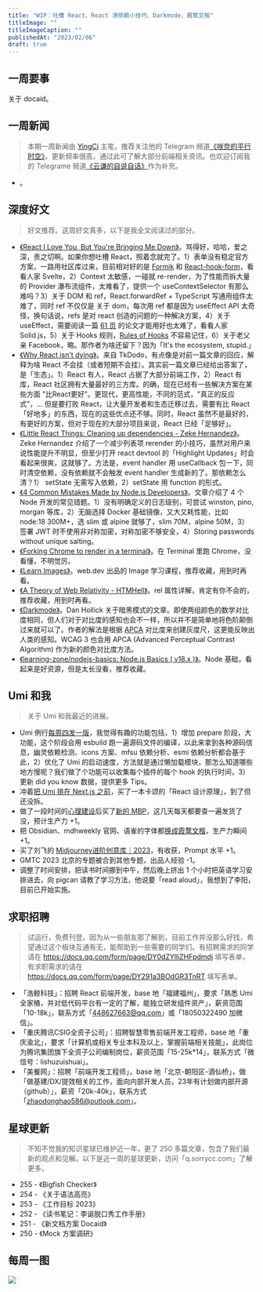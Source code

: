 ```yaml
---
title: "WIP：吐槽 React、React 清依赖小技巧、Darkmode、霞鹜文楷"
titleImage: ""
titleImageCaption: ""
publishedAt: "2023/02/06"
draft: true
---
```


## 一周要事

关于 docaid。

## 一周新闻
> 本期一周新闻由 [YingCi](https://github.com/fz6m) 主笔，推荐关注他的 Telegram 频道[《咲奈的平行时空》](https://t.me/SakinaSpace)，更新频率很高，通过此可了解大部分前端相关资讯。也欢迎订阅我的 Telegrame 频道[《云谦的自说自话》](https://t.me/yqtalk)作为补充。

- 。

## 深度好文
> 好文推荐。这周好文真多，以下是我全文阅读过的部分。

- [《React I Love You, But You're Bringing Me Down》](https://marmelab.com/blog/2022/09/20/react-i-love-you.html)。骂得好，哈哈，爱之深，责之切啊。如果你想吐槽 React，照着念就完了。1）表单没有稳定官方方案，一路用社区库过来，目前相对好的是 [Formik](https://formik.org/) 和 [React-hook-form](https://react-hook-form.com/)，看看人家 Svelte，2）Context 太敏感，一碰就 re-render，为了性能而拆大量的 Provider 瀑布流组件，太难看了，提供一个 useContextSelector 有那么难吗？3）关于 DOM 和 ref，React.forwardRef + TypeScript 写通用组件太难了，同时 ref 不仅仅是 关于 dom，每次用 ref 都是因为 useEffect API 太奇怪，换句话说，refs 是对 react 创造的问题的一种解决方案，4）关于 useEffect，需要阅读一篇 [61 页](https://t.me/yqtalk/164) 的论文才能用好也太难了，看看人家 Solid.js，5）关于 Hooks 规则，[Rules of Hooks](https://reactjs.org/docs/hooks-rules.html) 不容易记住，6）关于老父亲 Facebook，略。那作者为啥还留下？因为「It's the ecosystem, stupid.」
- [《Why React isn't dying》](https://tkdodo.eu/blog/why-react-isnt-dying)。来自 TkDodo，有点像是对前一篇文章的回应，解释为啥 React 不会挂（或者短期不会挂）。其实前一篇文章已经给出答案了，是「生态」。1）React 有人，React 占据了大部分前端工作，2）React 有库，React 社区拥有大量最好的三方库。的确，现在已经有一些解决方案在某些方面 "比React更好"。更现代，更高性能，不同的范式，"真正的反应式"，… 但是要打败 React，让大量开发者和生态迁移过去，需要有比 React 「好地多」的东西，现在的这些优点还不够。同时，React 虽然不是最好的，有更好的方案，但对于现在的大部分项目来说，React 已经「足够好」。
- [《Little React Things: Cleaning up dependencies - Zeke Hernandez》](https://www.zekehernandez.com/posts/cleaning-up-dependencies)。Zeke Hernandez 介绍了一个减少列表项 rerender 的小技巧，虽然对用户来说性能提升不明显，但至少打开 react devtool 的「Highlight Updates」时会看起来很爽，这就够了。方法是，event handler 用 useCallback 包一下，同时清空依赖，没有依赖就不会触发 event handler 生成新的了。那依赖怎么清？1） setState 无需写入依赖，2）setState 用 function 的形式。
- [《4 Common Mistakes Made by Node.js Developers》](https://amplication.com/blog/4-common-mistakes-made-by-nodejs-developers)。文章介绍了 4 个 Node 开发的常见错题。1）没有明确定义的日志级别，可尝试 winston, pino, morgan 等库，2）无脑选择 Docker 基础镜像，又大又耗性能，比如 node:18 300M+，选 slim 或 alpine 就够了，slim 70M，alpine 50M，3）签署 JWT 时不使用非对称加密，对称加密不够安全，4）Storing passwords without unique salting。
- [《Forking Chrome to render in a terminal》](https://fathy.fr/carbonyl)。在 Terminal 里跑 Chrome，没看懂，不明觉厉。
- [《Learn Images》](https://web.dev/learn/images/)。web.dev 出品的 Image 学习课程，推荐收藏，用到时再看。
- [《A Theory of Web Relativity - HTMHell》](https://www.htmhell.dev/adventcalendar/2022/21/)。rel 属性详解，肯定有你不会的，推荐收藏，用到时再看。
- [《Darkmode》](https://typefully.com/DanHollick/UceA0ne)。Dan Hollick 关于暗黑模式的文章。即使两组颜色的数学对比度相同，但人们对于对比度的感知也会不一样，所以并不是简单地将色阶颠倒过来就可以了。作者的解法是根据 [APCA](https://twitter.com/DanHollick/status/1468958644364402702?s=20) 对比度来创建灰度尺，这更能反映出人类的感知。WCAG 3 也会用 APCA (Advanced Perceptual Contrast Algorithm) 作为新的颜色对比度方法。
- [《learning-zone/nodejs-basics: Node.js Basics ( v18.x )》](https://github.com/learning-zone/nodejs-basics)。Node 基础，看起来是好资源，但是太长没看，推荐收藏。

## Umi 和我
> 关于 Umi 和我最近的进展。

- Umi 例行[每周四发一版](https://github.com/umijs/umi/releases)，我觉得有趣的功能包括，1）增加 prepare 阶段，大功能，这个阶段会用 esbuild 跑一遍源码文件的编译，以此来拿到各种源码信息，幽灵依赖检测、icons 方案、mfsu 依赖分析、esmi 依赖分析都会基于此，2）优化了 Umi 的启动速度，方法就是通过懒加载模块，那怎么知道哪些地方慢呢？我们做了个功能可以收集每个插件的每个 hook 的执行时间，3）更新 did you know 数据，提供更多 Tips。
- 冲着[把 Umi 排在 Next.js 之前](https://t.me/yqtalk/158)，买了一本卡颂的「React 设计原理」，到了但还没拆。
- 做了一段时间的[心理建设](https://t.me/yqtalk/155)后买了[新的 MBP](https://t.me/yqtalk/157)，这几天每天都要查一遍发货了没，预计生产力 +1。
- 把 Obsidian、mdhweekly 官网、语雀的字体都[换成霞鹜文楷](https://t.me/yqtalk/163)，生产力瞬间 +1。
- 买了刘飞的 [Midjourney进阶创意库｜2023](https://xiaobot.net/p/MJ2023)，有收获，Prompt 水平 +1。
- GMTC 2023 北京的专题被合到其他专题，出品人经验 -1。
- 调整了时间安排，把读书时间挪到中午，然后晚上挤出 1 个小时把英语学习安排进去，向 pigcan 请教了学习方法，他说要「read aloud」，我想到了李阳，目前已开始实施。

## 求职招聘
> 试运行，免费刊登。因为从一些朋友那了解到，目前工作并没那么好找，希望通过这个板块互通有无，能帮助到一些需要的同学们。有招聘需求的同学请在 https://docs.qq.com/form/page/DY0dZYlliZHFpdmdj 填写表单，有求职需求的请在 https://docs.qq.com/form/page/DY291a3BOdGR3TnRT 填写表单。

- 「浩鲸科技」：招聘 React 前端开发，base 地「福建福州」，要求「熟悉 Umi 全家桶，并对低代码平台有一定的了解，能独立研发组件资产」，薪资范围「10-18k」，联系方式「448627663@qq.com」或「18050322490 加微信」。
- 「重庆腾讯CSIG全资子公司」：招聘智慧零售前端开发工程师，base 地「重庆渝北」，要求「计算机或相关专业本科及以上，掌握前端相关技能」，此岗位为腾讯集团旗下全资子公司编制岗位，薪资范围「15-25k*14」，联系方式「微信号：lishuzuishuai」。
- 「美餐网」：招聘「前端开发工程师」，base 地「北京-朝阳区-酒仙桥」，做「做基建/DX/提效相关的工作，面向内部开发人员，23年有计划做内部开源（github）」，薪资「20k-40k」，联系方式「zhaodonghao586@outlook.com」。

## 星球更新
> 不知不觉我的知识星球已维护近一年，更了 250 多篇文章，包含了我们最新的观点和见解。以下是近一周的星球更新，访问「q.sorrycc.com」了解更多。

- 255 - 《Bigfish Checker》
- 254 - 《关于语法高亮》
- 253 - 《工作目标 2023》
- 252 - 《读书笔记：李诞脱口秀工作手册》
- 251 - 《新文档方案 Docaid》
- 250 - 《Mock 方案调研》

## 每周一图

![](https://img.alicdn.com/imgextra/i2/O1CN01NURoCS1i4TGGrA3Pr_!!6000000004359-0-tps-1150-680.jpg)
